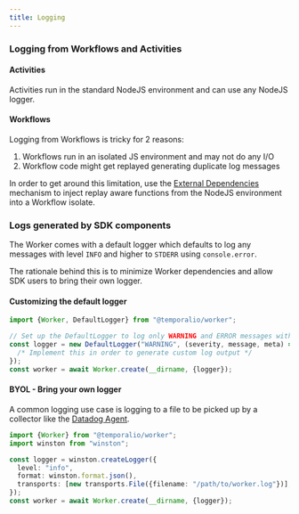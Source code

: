 ```yaml
---
title: Logging
---
```


### Logging from Workflows and Activities

#### Activities

Activities run in the standard NodeJS environment and can use any NodeJS logger.

#### Workflows

Logging from Workflows is tricky for 2 reasons:

1. Workflows run in an isolated JS environment and may not do any I/O
1. Workflow code might get replayed generating duplicate log messages

In order to get around this limitation, use the [External Dependencies](/docs/node/workflow-external-dependencies) mechanism
to inject replay aware functions from the NodeJS environment into a Workflow isolate.

### Logs generated by SDK components

The Worker comes with a default logger which defaults to log any messages with level `INFO` and higher to `STDERR` using `console.error`.

The rationale behind this is to minimize Worker dependencies and allow SDK users to bring their own logger.

#### Customizing the default logger

```ts
import {Worker, DefaultLogger} from "@temporalio/worker";

// Set up the DefaultLogger to log only WARNING and ERROR messages with a custom log function
const logger = new DefaultLogger("WARNING", (severity, message, meta) => {
  /* Implement this in order to generate custom log output */
});
const worker = await Worker.create(__dirname, {logger});
```

#### BYOL - Bring your own logger

A common logging use case is logging to a file to be picked up by a collector like the [Datadog Agent](https://docs.datadoghq.com/logs/log_collection/nodejs/?tab=winston30).

```ts
import {Worker} from "@temporalio/worker";
import winston from "winston";

const logger = winston.createLogger({
  level: "info",
  format: winston.format.json(),
  transports: [new transports.File({filename: "/path/to/worker.log"})],
});
const worker = await Worker.create(__dirname, {logger});
```
